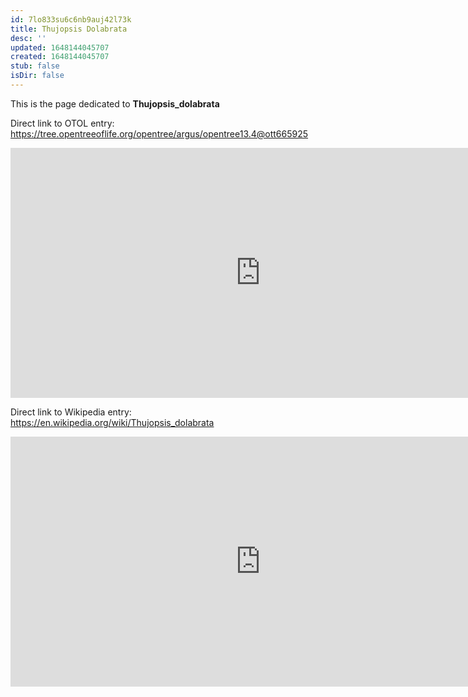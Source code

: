 ```yaml
---
id: 7lo833su6c6nb9auj42l73k
title: Thujopsis Dolabrata
desc: ''
updated: 1648144045707
created: 1648144045707
stub: false
isDir: false
---
```

This is the page dedicated to **Thujopsis_dolabrata**


Direct link to OTOL entry: https://tree.opentreeoflife.org/opentree/argus/opentree13.4@ott665925



<html>
    <body>
    <iframe src="https://tree.opentreeoflife.org/opentree/argus/opentree13.4@ott665925"
    width="800" height="400" frameborder="0" allowfullscreen> </iframe>
    </body>
</html>
    


Direct link to Wikipedia entry: https://en.wikipedia.org/wiki/Thujopsis_dolabrata



<html>
    <body>
    <iframe src="https://en.wikipedia.org/wiki/Thujopsis_dolabrata"
    width="800" height="400" frameborder="0" allowfullscreen> </iframe>
    </body>
</html>
    
